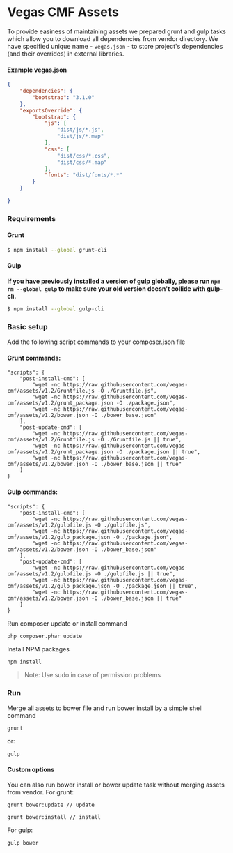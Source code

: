 Vegas CMF Assets
================

To provide easiness of maintaining assets we prepared grunt and gulp tasks which allow you to download all dependencies from vendor directory. We have specified unique name - `vegas.json` - to store project's dependencies (and their overrides) in external libraries.

#### Example vegas.json

```json 
{
    "dependencies": {
        "bootstrap": "3.1.0"
    },
    "exportsOverride": {
        "bootstrap": {
            "js": [
                "dist/js/*.js",
                "dist/js/*.map"
            ],
            "css": [
                "dist/css/*.css",
                "dist/css/*.map"
            ],
            "fonts": "dist/fonts/*.*"
        }
    }

}
```

### Requirements

#### Grunt

```sh
$ npm install --global grunt-cli
```

#### Gulp

__If you have previously installed a version of gulp globally, please run `npm rm --global gulp`
to make sure your old version doesn't collide with gulp-cli.__

```sh
$ npm install --global gulp-cli
```

### Basic setup

Add the following script commands to your composer.json file

#### Grunt commands:

```shell
"scripts": {
    "post-install-cmd": [
        "wget -nc https://raw.githubusercontent.com/vegas-cmf/assets/v1.2/Gruntfile.js -O ./Gruntfile.js",
        "wget -nc https://raw.githubusercontent.com/vegas-cmf/assets/v1.2/grunt_package.json -O ./package.json",
        "wget -nc https://raw.githubusercontent.com/vegas-cmf/assets/v1.2/bower.json -O ./bower_base.json"
    ],
    "post-update-cmd": [
        "wget -nc https://raw.githubusercontent.com/vegas-cmf/assets/v1.2/Gruntfile.js -O ./Gruntfile.js || true",
        "wget -nc https://raw.githubusercontent.com/vegas-cmf/assets/v1.2/grunt_package.json -O ./package.json || true",
        "wget -nc https://raw.githubusercontent.com/vegas-cmf/assets/v1.2/bower.json -O ./bower_base.json || true"
    ]
}
```

#### Gulp commands:

```shell
"scripts": {
    "post-install-cmd": [
        "wget -nc https://raw.githubusercontent.com/vegas-cmf/assets/v1.2/gulpfile.js -O ./gulpfile.js",
        "wget -nc https://raw.githubusercontent.com/vegas-cmf/assets/v1.2/gulp_package.json -O ./package.json",
        "wget -nc https://raw.githubusercontent.com/vegas-cmf/assets/v1.2/bower.json -O ./bower_base.json"
    ],
    "post-update-cmd": [
        "wget -nc https://raw.githubusercontent.com/vegas-cmf/assets/v1.2/gulpfile.js -O ./gulpfile.js || true",
        "wget -nc https://raw.githubusercontent.com/vegas-cmf/assets/v1.2/gulp_package.json -O ./package.json || true",
        "wget -nc https://raw.githubusercontent.com/vegas-cmf/assets/v1.2/bower.json -O ./bower_base.json || true"
    ]
}
```

Run composer update or install command 

```shell
php composer.phar update
```

Install NPM packages

```shell
npm install
```
> Note: Use sudo in case of permission problems

### Run

Merge all assets to bower file and run bower install by a simple shell command

```shell
grunt
```

or:

```shell
gulp
```

#### Custom options

You can also run bower install or bower update task without merging assets from vendor. For grunt:

```shell
grunt bower:update // update

grunt bower:install // install
```

For gulp:

```shell
gulp bower
```
